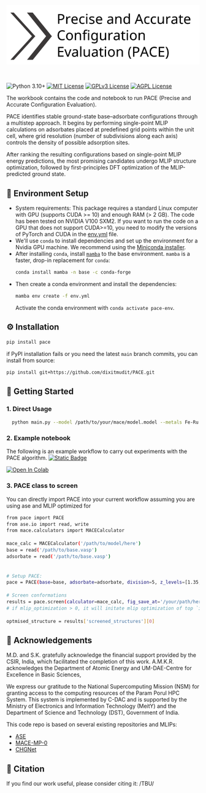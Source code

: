 <!-- <h1 align="center">PACE (Precise and Accurate Configuration Evaluation)</h1>

<h4 align="center">

</h4> -->

<p align="center">
  <img src="./logo_1.png" alt="Precise and Accurate Configuration Evaluation" width="600"/>
</p>
<br/>



![Python 3.10+](https://img.shields.io/badge/python-3.10%2B-3776AB?logo=python&logoColor=%23E9EAE8&color=%235C6216)
[![MIT License](https://img.shields.io/badge/License-MIT-green.svg)](https://choosealicense.com/licenses/mit/)
[![GPLv3 License](https://img.shields.io/badge/License-GPL%20v3-yellow.svg)](https://opensource.org/licenses/)
[![AGPL License](https://img.shields.io/badge/license-AGPL-blue.svg)](http://www.gnu.org/licenses/agpl-3.0)

The workbook contains the code and notebook to run PACE (Precise and Accurate Configuration Evaluation).

PACE identifies stable ground-state base–adsorbate configurations through a multistep approach. It begins by performing single-point MLIP calculations on adsorbates placed at predefined grid points within the unit cell, where grid resolution (number of subdivisions along each axis) controls the density of possible adsorption sites.

After ranking the resulting configurations based on single-point MLIP energy predictions, the most promising candidates undergo MLIP structure optimization, followed by first-principles DFT optimization of the MLIP-predicted ground state. 


## 🚀 Environment Setup

- System requirements: This package requires a standard Linux computer with GPU (supports CUDA >= 10) and enough RAM (> 2 GB). The code has been tested on NVIDIA V100 SXM2. If you want to run the code on a GPU that does not support CUDA>=10, you need to modify the versions of PyTorch and CUDA in the [env.yml](env.yml) file.
- We'll use `conda` to install dependencies and set up the environment for a Nvidia GPU machine.
We recommend using the [Miniconda installer](https://docs.conda.io/projects/miniconda/en/latest/miniconda-other-installer-links.html).
- After installing `conda`, install [`mamba`](https://mamba.readthedocs.io/en/latest/) to the base environment. `mamba` is a faster, drop-in replacement for `conda`:
    ```bash
    conda install mamba -n base -c conda-forge
    ```
- Then create a conda environment and install the dependencies:
    ```bash
    mamba env create -f env.yml
    ```
    Activate the conda environment with `conda activate pace-env`.



## ⚙️ Installation

```sh
pip install pace
```

if PyPI installation fails or you need the latest `main` branch commits, you can install from source:

```sh
pip install git+https://github.com/dixitmudit/PACE.git
```
    
## 🧪 Getting Started

### 1. Direct Usage

```bash
  python main.py --model /path/to/your/mace/model.model --metals Fe-Ru Fe-Mo --adsorbates Li2S Li2S2 --device cuda
```

### 2. Example notebook
The following is an example workflow to carry out experiments with the PACE algorithm.
[![Static Badge](https://img.shields.io/badge/google_colab-open_in_colab?style=flat-square&logo=googlecolab)](https://colab.research.google.com/github/dixitmudit/PACE/blob/main/examples/pace-results.ipynb)

[![Open In Colab](https://colab.research.google.com/assets/colab-badge.svg)](https://colab.research.google.com/github/dixitmudit/PACE/blob/main/examples/pace-results.ipynb)

### 3. PACE class to screen

You can directly import PACE into your current workflow assuming you are using ase and MLIP optimized for 
```bash
from pace import PACE
from ase.io import read, write
from mace.calculators import MACECalculator

mace_calc = MACECalculator('/path/to/model/here')
base = read('/path/to/base.vasp')
adsorbate = read('/path/to/base.vasp')


# Setup PACE:
pace = PACE(base=base, adsorbate=adsorbate, division=5, z_levels=[1.35, 1.75]) # z_levels: distance of adsorbate from base in Angstroms

# Screen conformations
results = pace.screen(calculator=mace_calc, fig_save_at='/your/path/here', mlip_optimization=3)
# if mlip_optimization > 0, it will initate mlip optimization of top `input: integer` (by_default: 20) structures.

optmised_structure = results['screened_structures'][0]


```

## 🌈 Acknowledgements

M.D. and S.K. gratefully acknowledge the financial support provided by the CSIR, India, which facilitated the completion of this work. A.M.K.R. acknowledges the Department of Atomic Energy and UM-DAE-Centre for Excellence in Basic Sciences, 

We express our gratitude to the National Supercomputing Mission (NSM) for granting access to the computing resources of the Param Porul HPC System. This system is implemented by C-DAC and is supported by the Ministry of Electronics and Information Technology (MeitY) and the Department of Science and Technology (DST), Government of India.

This code repo is based on several existing repositories and MLIPs:
* [ASE](https://gitlab.com/ase/ase)
* [MACE-MP-0](https://github.com/ACEsuit/mace)
* [CHGNet](https://github.com/CederGroupHub/chgnet/)


## 📝 Citation
If you find our work useful, please consider citing it:
 /TBU/
```bibtex


```
